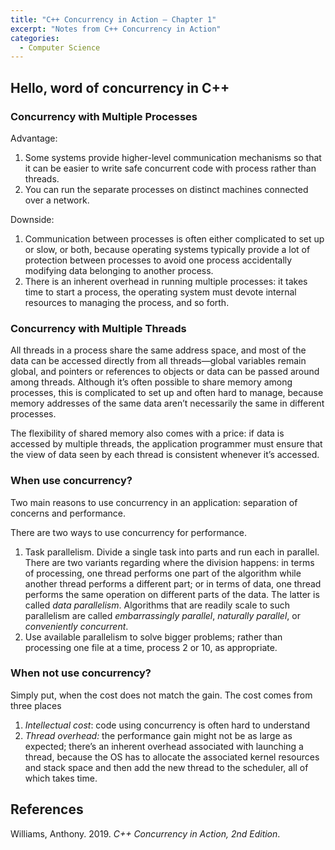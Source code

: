 ```yaml
---
title: "C++ Concurrency in Action — Chapter 1"
excerpt: "Notes from C++ Concurrency in Action"
categories:
  - Computer Science
---
```


## Hello, word of concurrency in C++

### Concurrency with Multiple Processes

Advantage:

1. Some systems provide higher-level communication mechanisms so that it can be easier to write safe concurrent code with process rather than threads.
2. You can run the separate processes on distinct machines connected over a network.

Downside:

1. Communication between processes is often either complicated to set up or slow, or both, because operating systems typically provide a lot of protection between processes to avoid one process accidentally modifying data belonging to another process.
2. There is an inherent overhead in running multiple processes: it takes time to start a process, the operating system must devote internal resources to managing the process, and so forth.

### Concurrency with Multiple Threads

All threads in a process share the same address space, and most of the data can be accessed directly from all threads—global variables remain global, and pointers or references to objects or data can be passed around among threads. Although it’s often possible to share memory among processes, this is complicated to set up and often hard to manage, because memory addresses of the same data aren’t necessarily the same in different processes.

The flexibility of shared memory also comes with a price: if data is accessed by multiple threads, the application programmer must ensure that the view of data seen by each thread is consistent whenever it’s accessed.

### When use concurrency?

Two main reasons to use concurrency in an application: separation of concerns and performance.

There are two ways to use concurrency for performance.

1. Task parallelism. Divide a single task into parts and run each in parallel. There are two variants regarding where the division happens: in terms of processing, one thread performs one part of the algorithm while another thread performs a different part; or in terms of data, one thread performs the same operation on different parts of the data. The latter is called *data parallelism*. Algorithms that are readily scale to such parallelism are called *embarrassingly parallel*, *naturally parallel*, or *conveniently concurrent*.
2. Use available parallelism to solve bigger problems; rather than processing one file at a time, process 2 or 10, as appropriate.

### When not use concurrency?

Simply put, when the cost does not match the gain. The cost comes from three places

1. *Intellectual cost*: code using concurrency is often hard to understand
2. *Thread overhead:* the performance gain might not be as large as expected; there’s an inherent overhead associated with launching a thread, because the OS has to allocate the associated kernel resources and stack space and then add the new thread to the scheduler, all of which takes time.

## References

Williams, Anthony. 2019. *C++ Concurrency in Action, 2nd Edition*.